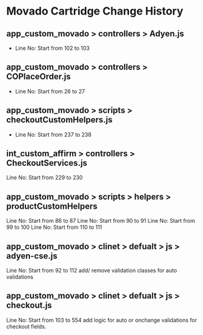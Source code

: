 # Movado Cartridge Change History

## app_custom_movado > controllers > Adyen.js
- Line No: Start from 102 to 103

## app_custom_movado > controllers > COPlaceOrder.js
- Line No: Start from 26 to 27

## app_custom_movado > scripts > checkoutCustomHelpers.js
- Line No: Start from 237 to 238

## int_custom_affirm > controllers > CheckoutServices.js
Line No: Start from 229 to 230

## app_custom_movado > scripts > helpers > productCustomHelpers
Line No: Start from 86 to 87
Line No: Start from 90 to 91
Line No: Start from 99 to 100
Line No: Start from 110 to 111

## app_custom_movado > clinet > defualt > js > adyen-cse.js
Line No: Start from 92 to 112 add/ remove validation classes for auto validations

## app_custom_movado > clinet > defualt > js > checkout.js
Line No: Start from 103 to 554 add logic for auto or onchange validations for checkout fields.
